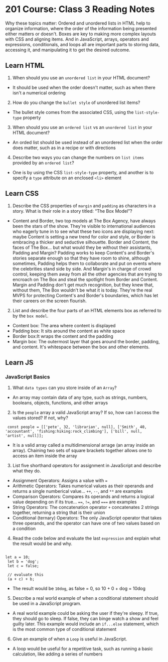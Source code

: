 # 201 Course: Class 3 Reading Notes

Why these topics matter: Ordered and unordered lists in HTML help to organize information, where the order of the information being presented either matters or doesn't. Boxes are key to making more complex layouts with CSS and aligning items. And in JavaScript, arrays, operators and expressions, conditionals, and loops all are important parts to storing data, accessing it, and manipulating it to get the desired outcome.

## **Learn HTML**

1. When should you use an `unordered list` in your HTML document?

- It should be used when the order doesn't matter, such as when there isn't a numerical ordering

2. How do you change the `bullet style` of unordered list items?

- The bullet style comes from the associated CSS, using the `list-style-type` property

3. When should you use an `ordered list` vs an `unordered list` in your HTML document?

- An orded list should be used instead of an unordered list when the order does matter, such as in a recipe or with directions

4. Describe two ways you can change the numbers on `list items` provided by an `ordered list`?

- One is by using the CSS `list-style-type` property, and another is to specify a `type` attribute on an enclosed `<li>` element

## **Learn CSS**

1. Describe the CSS properties of `margin` and `padding` as characters in a story. What is their role in a story titled: “The Box Model”?

- Content and Border, two top models at The Box Agency, have always been the stars of the show. They're visible to international audiences who eagerly tune in to see what these two icons are displaying next: maybe Content is setting a new trend for color and style, or Border is embracing a thicker and seductive silhouette. Border and Content, the faces of The Box... but what would they be without their assistants, Padding and Margin? Padding works to keep Content's and Border's stories separate enough so that they have room to shine, although sometimes, Padding helps them to collaborate and put on events where the celebrities stand side by side. And Margin's in charge of crowd control, keeping them away from all the other agencies that are trying to encroach on The Box and steal the spotlight from Border and Content. Margin and Padding don't get much recognition, but they knew that, without them, The Box wouldn't be what it is today. They're the real MVPS for protecting Content's and Border's boundaries, which has let their careers on the screen flourish.

2. List and describe the four parts of an HTML elements box as referred to by the `box model`.

- Content box: The area where content is displayed
- Padding box: It sits around the content as white space
- Border box:It wraps the content and the padding
- Margin box: The outermost layer that goes around the border, padding, and content. It's whitespace between the box and other elements.

## **Learn JS**

### **JavaScript Basics**

1. What `data types` can you store inside of an `Array`?

- An array may contain data of any type, such as strings, numbers, booleans, objects, functions, and other arrays

2. Is the `people` array a valid JavaScript array? If so, how can I access the values stored? If not, why?

```
 const people = [['pete', 32, 'librarian', null], ['Smith', 40, 'accountant', 'fishing:hiking:rock_climbing'], ['bill', null, 'artist', null]];

```

- It is a valid array called a multidimensional arrage (an array inside an array). Chaining two sets of square brackets together allows one to access an item inside the array

3. List five shorthand operators for assignment in JavaScript and describe what they do.

- Assignment Operators: Assigns a value with `=`
- Arithmetic Operators: Takes numerical values as their operands and returns a single numberical value... `++`, `--`, and `**` are examples
- Comparison Operators: Compares its operands and returns a logical value depending on if its true... `==`, `!=`, and `===` are examples
- String Operators: The concatenation operator `+` concatenates 2 strings together, returning a string that is their union
- Conditional (ternary) Operators: The only JavaScript operator that takes three operands, and the operator can have one of two values based on a condition

4. Read the code below and evaluate the last `expression` and explain what the result would be and why.

```

let a = 10;
 let b = 'dog';
 let c = false;

 // evaluate this
 (a + c) + b;

```

- The result would be `10dog`, as false = 0, so 10 + 0 + dog = 10dog

5. Describe a real world example of when a conditional statement should be used in a JavaScript program.

- A real world example could be asking the user if they're sleepy. If true, they should go to sleep. If false, they can binge watch a show and feel guilty later. This example would include an `if...else` statement, which is the most common type of conditional statement

6. Give an example of when a `Loop` is useful in JavaScript.

- A loop would be useful for a repetitive task, such as running a basic calculation, like adding a series of numbers